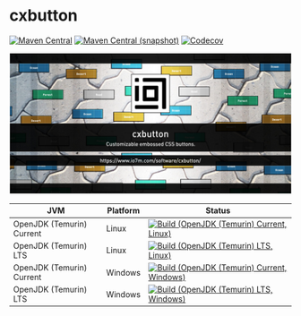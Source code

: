 cxbutton
===

[![Maven Central](https://img.shields.io/maven-central/v/com.io7m.cxbutton/com.io7m.cxbutton.svg?style=flat-square)](http://search.maven.org/#search%7Cga%7C1%7Cg%3A%22com.io7m.cxbutton%22)
[![Maven Central (snapshot)](https://img.shields.io/nexus/s/https/s01.oss.sonatype.org/com.io7m.cxbutton/com.io7m.cxbutton.svg?style=flat-square)](https://s01.oss.sonatype.org/content/repositories/snapshots/com/io7m/cxbutton/)
[![Codecov](https://img.shields.io/codecov/c/github/io7m/cxbutton.svg?style=flat-square)](https://codecov.io/gh/io7m/cxbutton)

![cxbutton](./src/site/resources/cxbutton.jpg?raw=true)

| JVM | Platform | Status |
|-----|----------|--------|
| OpenJDK (Temurin) Current | Linux | [![Build (OpenJDK (Temurin) Current, Linux)](https://img.shields.io/github/actions/workflow/status/io7m/cxbutton/workflows/main.linux.temurin.current.yml?branch=develop)](https://github.com/io7m/cxbutton/actions?query=workflow%3Amain.linux.temurin.current)|
| OpenJDK (Temurin) LTS | Linux | [![Build (OpenJDK (Temurin) LTS, Linux)](https://img.shields.io/github/actions/workflow/status/io7m/cxbutton/workflows/main.linux.temurin.lts.yml?branch=develop)](https://github.com/io7m/cxbutton/actions?query=workflow%3Amain.linux.temurin.lts)|
| OpenJDK (Temurin) Current | Windows | [![Build (OpenJDK (Temurin) Current, Windows)](https://img.shields.io/github/actions/workflow/status/io7m/cxbutton/workflows/main.windows.temurin.current.yml?branch=develop)](https://github.com/io7m/cxbutton/actions?query=workflow%3Amain.windows.temurin.current)|
| OpenJDK (Temurin) LTS | Windows | [![Build (OpenJDK (Temurin) LTS, Windows)](https://img.shields.io/github/actions/workflow/status/io7m/cxbutton/workflows/main.windows.temurin.lts.yml?branch=develop)](https://github.com/io7m/cxbutton/actions?query=workflow%3Amain.windows.temurin.lts)|
